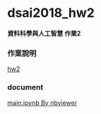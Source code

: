 # dsai2018_hw2

**資料科學與人工智慧 作業2**

### 作業說明

[hw2](https://paper.dropbox.com/doc/DSAI-HW2-BooleanSearch-i7YXC1eALcDFnDTezvgIP)

### document

[main.ipynb By nbviewer](https://nbviewer.jupyter.org/github/csielee/dsai2018_hw2/blob/master/main.ipynb?flush_cache=true)
